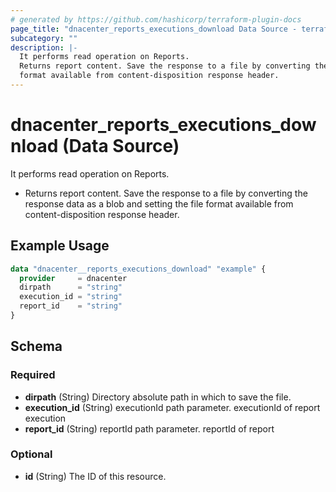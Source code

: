 ```yaml
---
# generated by https://github.com/hashicorp/terraform-plugin-docs
page_title: "dnacenter_reports_executions_download Data Source - terraform-provider-dnacenter"
subcategory: ""
description: |-
  It performs read operation on Reports.
  Returns report content. Save the response to a file by converting the response data as a blob and setting the file
  format available from content-disposition response header.
---
```


# dnacenter_reports_executions_download (Data Source)

It performs read operation on Reports.

- Returns report content. Save the response to a file by converting the response data as a blob and setting the file
format available from content-disposition response header.

## Example Usage

```terraform
data "dnacenter__reports_executions_download" "example" {
  provider     = dnacenter
  dirpath      = "string"
  execution_id = "string"
  report_id    = "string"
}
```

<!-- schema generated by tfplugindocs -->
## Schema

### Required

- **dirpath** (String) Directory absolute path in which to save the file.
- **execution_id** (String) executionId path parameter. executionId of report execution
- **report_id** (String) reportId path parameter. reportId of report

### Optional

- **id** (String) The ID of this resource.


